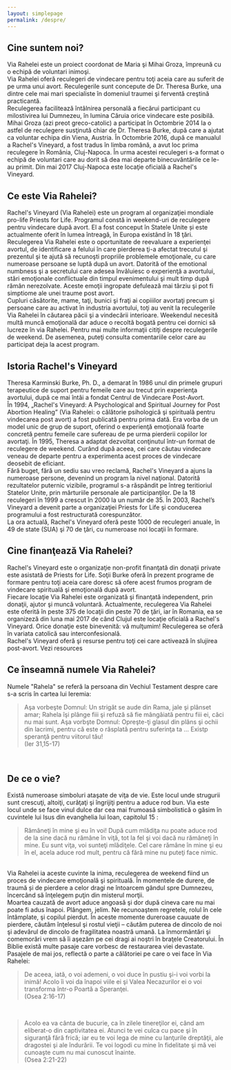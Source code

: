 ```yaml
---
layout: simplepage
permalink: /despre/
---
```

<h2>Cine suntem noi?</h2>
Via Rahelei este un proiect coordonat de Maria şi Mihai Groza, împreună cu o echipă de voluntari inimoşi.<br>
Via Rahelei oferă reculegeri de vindecare pentru toţi aceia care au suferit de pe urma unui avort. Reculegerile sunt concepute de Dr. Theresa Burke, una dintre cele mai mari specialiste în domeniul traumei şi ferventă creştină practicantă.<br>
Reculegerea facilitează întâlnirea personală a fiecărui participant cu milostivirea lui Dumnezeu, în lumina Căruia orice vindecare este posibilă.<br>
Mihai Groza (azi preot greco-catolic) a participat în Octombrie 2014 la o astfel de reculegere susţinută chiar de Dr. Theresa Burke, după care a ajutat ca voluntar echipa din Viena, Austria. În Octombrie 2016, după ce manualul a Rachel's Vineyard, a fost tradus în limba română, a avut loc prima reculegere în România, Cluj-Napoca. În urma acestei reculegeri s-a format o echipă de voluntari care au dorit să dea mai departe binecuvântările ce le-au primit. Din mai 2017 Cluj-Napoca este locaţie oficială a Rachel's Vineyard.<br>

<h2>Ce este Via Rahelei?</h2>
Rachel's Vineyard (Via Rahelei) este un program al organizaţiei mondiale pro-life Priests for Life. Programul constă in weekend-uri de reculegere pentru vindecare după avort. El a fost conceput în Statele Unite și este actualmente oferit în lumea întreagă, în Europa existând în 18 ţări.<br>
Reculegerea Via Rahelei este o oportunitate de reevaluare a experienţei avortul, de identificare a felului în care pierderea ţi-a afectat trecutul şi prezentul şi te ajută să recunoşti propriile problemele emoţionale, cu care numeroase persoane se luptă după un avort. Datorită of the emotional numbness şi a secretului care adesea învăluiesc o experienţă a avortului, stări emoţionale conflictuale din timpul evenimentului şi mult timp după rămân nerezolvate. Aceste emoţii ingropate defulează mai târziu şi pot fi simptiome ale unei traume post avort.<br>
Cupluri căsătorite, mame, taţi, bunici şi fraţi ai copiiilor avortaţi precum şi persoane care au activat în industria avortului, toţi au venit la reculegerile Via Rahelei în căutarea păcii şi a vindecării interioare. Weekendul necesită multă muncă emoţională dar aduce o recoltă bogată pentru cei dornici să lucreze în via Rahelei. Pentru mai multe informaţii citiţi despre reculegerile de weekend. De asemenea, puteţi consulta comentariile celor care au participat deja la acest program.<br>

<h2>Istoria Rachel's Vineyard</h2>
Theresa Karminski Burke, Ph. D., a demarat în 1986 unul din primele grupuri terapeutice de suport pentru femeile care au trecut prin experienţa avortului, după ce mai întâi a fondat Centrul de Vindecare Post-Avort.<br>
În 1994, „Rachel's Vineyard: A Psychological and Spiritual Journey for Post Abortion Healing” (Via Rahelei: o călătorie psihologică şi spirituală pentru vindecarea post avort) a fost publicată pentru prima dată. Era vorba de un model unic de grup de suport, oferind o experienţă emoţională foarte concretă pentru femeile care sufereau de pe urma pierderii copiilor lor avortaţi. În 1995, Theresa a adaptat dezvoltat conţinutul într-un format de reculegere de weekend. Curând după aceea, cei care căutau vindecare veneau de departe pentru a experimenta acest proces de vindecare deosebit de eficiant.<br>
Fără buget, fără un sediu sau vreo reclamă, Rachel's Vineyard a ajuns la numeroase persone, devenind un program la nivel naţional. Datorită rezultatelor puternic vizibile, programul s-a răspândit pe întreg teritioriul Statelor Unite, prin mărturiile personale ale participanţilor. De la 18 reculegeri în 1999 a crescut în 2000 la un număr de 35. În 2003, Rachel’s Vineyard a devenit parte a organizaţiei Priests for Life şi conducerea programului a fost restructurată corespunzător.<br>
La ora actuală, Rachel's Vineyard oferă peste 1000 de reculegeri anuale, în 49 de state (SUA) şi 70 de ţări, cu numeroase noi locaţii în formare.<br>

<h2>Cine finanţează Via Rahelei?</h2>
Rachel's Vineyard este o organizaţie non-profit finanţată din donaţii private este asistată de Priests for Life. Soţii Burke oferă în prezent programe de formare pentru toţi aceia care doresc să ofere acest frumos program de vindecare spirituală şi emoţională după avort.<br>
Fiecare locaţie Via Rahelei este organizată şi finanţată independent, prin donaţii, ajutor şi muncă voluntară. Actualmente, reculegerea Via Rahelei este oferită în peste 375 de locaţii din peste 70 de ţări, iar în Romania, ea se organizeză din luna mai 2017 de când Clujul este locaţie oficială a Rachel's Vineyard. Orice donaţie este binevenită: vă mulţumim! Reculegerea se oferă în variata catolică sau interconfesională.<br>
Rachel's Vineyard oferă şi resurse pentru toţi cei care activează în slujirea post-avort. Vezi resources<br>

<h2>Ce înseamnă numele Via Rahelei?</h2>
Numele "Rahela" se referă la persoana din Vechiul Testament despre care s-a scris în cartea lui Ieremia:<br> 
<blockquote>Aşa vorbeşte Domnul: Un strigăt se aude din Rama, jale şi plânset amar; Rahela îşi plânge fiii şi refuză să fie mângâiată pentru fiii ei, căci nu mai sunt. Aşa vorbşte Domnul: Opreşte-ţi glasul din plâns şi ochii din lacrimi, pentru că este o răsplată pentru suferinţa ta … Existp speranţă pentru viitorul tău!<br>(Ier 31,15-17)</blockquote><br>

<h2>De ce o vie?</h2>
Există numeroase simboluri ataşate de viţa de vie. Este locul unde strugurii sunt crescuţi, altoiţi, curăţaţi şi îngrijiţi pentru a aduce rod bun. Via este locul unde se face vinul dulce dar cea mai frumoasă simbolistică o găsim în cuvintele lui Isus din evanghelia lui Ioan, capitolul 15 :<br>
<blockquote>Rămâneţi în mine şi eu în voi! După cum mlădiţa nu poate aduce rod de la sine dacă nu rămâne în viţă, tot la fel şi voi dacă nu rămâneţi în mine. Eu sunt viţa, voi sunteţi mlădiţele. Cel care rămâne în mine şi eu în el, acela aduce rod mult, pentru că fără mine nu puteţi face nimic.</blockquote><br>
Via Rahelei ia aceste cuvinte la inima, reculegerea de weekend fiind un proces de vindecare emoţională şi spirituală. În momentele de durere, de traumă și de pierdere a celor dragi ne întoarcem gândul spre Dumnezeu, încercând să înţelegem puţin din misterul morţii.<br>
Moartea cauzată de avort aduce angoasă şi dor după cineva care nu mai poate fi adus înapoi. Plângem, jelim. Ne recunoaştem regretele, rolul în cele întâmplate, şi copilul pierdut. În aceste momente dureroase cauuate de pierdere, căutăm înţelesul şi rostul vieţii – căutăm puterea de dincolo de noi şi adevărul de dincolo de fragilitatea noastră umană. La înmormântări şi comemorări vrem să îi aşezăm pe cei dragi ai noştri în braţele Creatorului. În Biblie există multe pasaje care vorbesc de restaurarea viei devastate. Pasajele de mai jos, reflectă o parte a călătoriei pe care o vei face în Via Rahelei:<br>
<blockquote>De aceea, iată, o voi ademeni, o voi duce în pustiu şi-i voi vorbi la inimă! Acolo îi voi da înapoi viile ei şi Valea Necazurilor ei o voi transforma într-o Poartă a Speranţei.<br>(Osea 2:16-17)</blockquote><br>
<blockquote>Acolo ea va cânta de bucurie, ca în zilele tinereţilor ei, când am eliberat-o din captivitatea ei. Atunci te vei culca cu pace şi în siguranţă fără frică; iar eu te voi lega de mine cu lanţurile dreptăţii, ale dragostei şi ale îndurării. Te voi logodi cu mine în fidelitate şi mă vei cunoaşte cum nu mai cunoscut înainte.<br>(Osea 2:21-22)</blockquote>